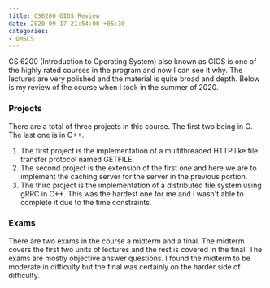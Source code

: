 ```yaml
---
title: CS6200 GIOS Review
date: 2020-09-17 21:54:00 +05:30
categories:
- OMSCS
---
```


CS 6200 (Introduction to Operating System) also known as GIOS is one of the highly rated courses in the program and now I can see it why. The lectures are very polished and the material is quite broad and depth. 
Below is my review of the course when I took in the summer of 2020.

### Projects

There are a total of three projects in this course. The first two being in C. The last one is in C++.
1. The first project is the implementation of a multithreaded HTTP like file transfer protocol named GETFILE.
2. The second project is the extension of the first one and here we are to implement the caching server for the server in the previous portion.
3. The third project is the implementation of a distributed file system using gRPC in C++. This was the hardest one for me and I wasn't able to complete it due to the time constraints.

### Exams

There are two exams in the course a midterm and a final. The midterm covers the first two units of lectures and the rest is covered in the final. The exams are mostly objective answer questions. I found the midterm to be moderate in difficulty but the final was certainly on the harder side of difficulty.